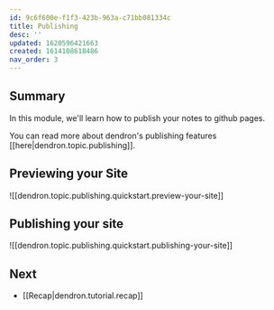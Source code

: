 ```yaml
---
id: 9c6f600e-f1f3-423b-963a-c71bb081334c
title: Publishing
desc: ''
updated: 1620596421663
created: 1614108618486
nav_order: 3
---
```


## Summary

In this module, we'll learn how to publish your notes to github pages.

You can read more about dendron's publishing features [[here|dendron.topic.publishing]].

## Previewing your Site
![[dendron.topic.publishing.quickstart.preview-your-site]]

## Publishing your site
![[dendron.topic.publishing.quickstart.publishing-your-site]]

## Next
- [[Recap|dendron.tutorial.recap]]


